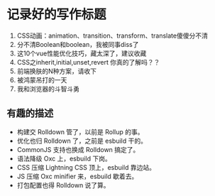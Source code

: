 # 记录好的写作标题
1. CSS动画：animation、transition、transform、translate傻傻分不清
2. 分不清Boolean和boolean，我被同事diss了
3. 这10个vue性能优化技巧，藏太深了，建议收藏
4. CSS之inherit,initial,unset,revert 你真的了解吗？？
5. 前端换肤的N种方案，请收下
6. 被鸿蒙吊打的一天
7. 我和浏览器的斗智斗勇

## 有趣的描述

- 构建交 Rolldown 管了，以前是 Rollup 的事。
- 优化也归 Rolldown 了，之前是 esbuild 干的。
- CommonJS 支持也换成 Rolldown 搞定了。
- 语法降级 Oxc 上，esbuild 下岗。
- CSS 压缩 Lightning CSS 顶上，esbuild 靠边站。
- JS 压缩 Oxc minifier 来，esbuild 歇着去。
- 打包配置也得 Rolldown 说了算。
